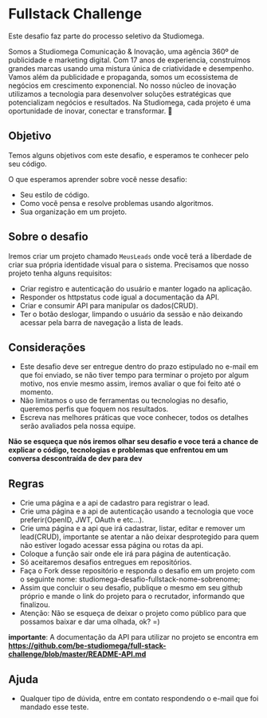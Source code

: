 # Fullstack Challenge

Este desafio faz parte do processo seletivo da Studiomega.

Somos a Studiomega Comunicação & Inovação, uma agência 360º de publicidade e marketing digital. Com 17 anos de experiencia, construímos grandes marcas usando uma mistura única de criatividade e desempenho.
Vamos além da publicidade e propaganda, somos um ecossistema de negócios em crescimento exponencial. No nosso núcleo de inovação utilizamos a tecnologia para desenvolver soluções estratégicas que potencializam negócios e resultados. 
Na Studiomega, cada projeto é uma oportunidade de inovar, conectar e transformar. 🚀

## Objetivo 

Temos alguns objetivos com este desafio, e esperamos te conhecer pelo seu código. 

O que esperamos aprender sobre você nesse desafio: 
 - Seu estilo de código.
 - Como você pensa e resolve problemas usando algoritmos.
 - Sua organização em um projeto.

## Sobre o desafio  

Iremos criar um projeto chamado `MeusLeads` onde você terá a liberdade de criar sua própria identidade visual para o sistema. Precisamos que nosso projeto tenha alguns requisitos: 

 - Criar registro e autenticação do usuário e manter logado na aplicação.
 - Responder os httpstatus code igual a documentação da API.
 - Criar e consumir API para manipular os dados(CRUD).
 - Ter o botão deslogar, limpando o usuário da sessão e não deixando acessar pela barra de navegação a lista de leads.


## Considerações 

 - Este desafio deve ser entregue dentro do prazo estipulado no e-mail em que foi enviado, se não tiver tempo para terminar o projeto por algum motivo, nos envie mesmo assim, iremos avaliar o que foi feito até o momento.
 - Não limitamos o uso de ferramentas ou tecnologias no desafio, queremos perfis que foquem nos resultados.
 - Escreva nas melhores práticas que voce conhecer, todos os detalhes serão avaliados pela nossa equipe.
 
 **Não se esqueça que nós iremos olhar seu desafio e voce terá a chance de explicar o código, tecnologias e problemas que enfrentou em um conversa descontraída de dev para dev**

## Regras 

 - Crie uma página e a api de cadastro para registrar o lead.
 - Crie uma página e a api de autenticação usando a tecnologia que voce preferir(OpenID, JWT, OAuth e etc...).
 - Crie uma página e a api que irá cadastrar, listar, editar e remover um lead(CRUD), importante se atentar a não deixar desprotegido para quem não estiver logado acessar essa página ou rotas da api.
 - Coloque a função sair onde ele irá para página de autenticação.
 - Só aceitaremos desafios entregues em repositórios.
 - Faça o Fork desse repositório e responda o desafio em um projeto com o seguinte nome: studiomega-desafio-fullstack-nome-sobrenome;
 - Assim que concluir o seu desafio, publique o mesmo em seu github próprio e mande o link do projeto para o recrutador, informando que finalizou.
 - Atenção: Não se esqueça de deixar o projeto como público para que possamos baixar e dar uma olhada, ok? =)

**importante**: A documentação da API para utilizar no projeto se encontra em **https://github.com/be-studiomega/full-stack-challenge/blob/master/README-API.md**
 
## Ajuda

- Qualquer tipo de dúvida, entre em contato respondendo o e-mail que foi mandado esse teste.

